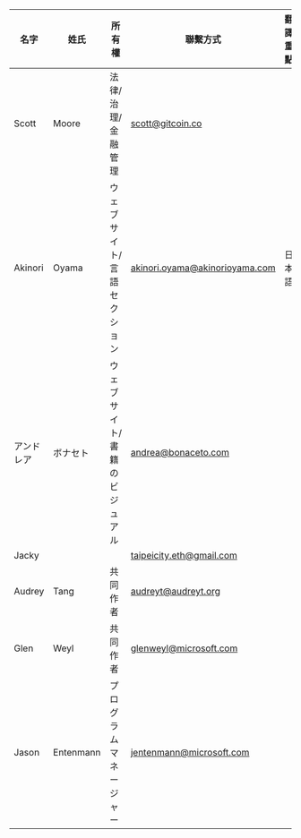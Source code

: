 | 名字 | 姓氏 | 所有權 | 聯繫方式 | 翻譯重點 | 責任 | 備註 |
| ---------- | --------- | --------------------------------- | ------------------------------ | ------------------ | ---------------- | ---- |
| Scott      | Moore     | 法律/治理/金融管理 | scott@gitcoin.co               |                    |                  |      |
| Akinori    | Oyama     | ウェブサイト/言語セクション          | akinori.oyama@akinorioyama.com | 日本語           |                  |      |
| アンドレア | ボナセト | ウェブサイト/書籍のビジュアル | andrea@bonaceto.com | | | |
| Jacky      |           |                                   | taipeicity.eth@gmail.com       |                    |                  |      |
| Audrey     | Tang      | 共同作者                         | audreyt@audreyt.org            |                    |                  |      |
| Glen       | Weyl      | 共同作者                         | glenweyl@microsoft.com         |                    |                  |      |
| Jason      | Entenmann | プログラムマネージャー                   | jentenmann@microsoft.com       |                    |                  |      |
